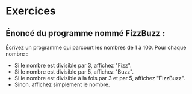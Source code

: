 # Exercices

## Énoncé du programme nommé FizzBuzz :
Écrivez un programme qui parcourt les nombres de 1 à 100. Pour chaque nombre :

- Si le nombre est divisible par 3, affichez "Fizz".
- Si le nombre est divisible par 5, affichez "Buzz".
- Si le nombre est divisible à la fois par 3 et par 5, affichez "FizzBuzz".
- Sinon, affichez simplement le nombre.
